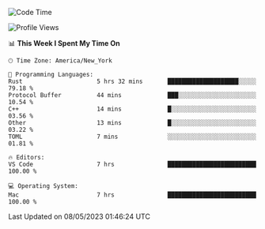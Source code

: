 <!--START_SECTION:waka-->
![Code Time](http://img.shields.io/badge/Code%20Time-364%20hrs%2028%20mins-blue)

![Profile Views](http://img.shields.io/badge/Profile%20Views-6-blue)

📊 **This Week I Spent My Time On** 

```text
🕑︎ Time Zone: America/New_York

💬 Programming Languages: 
Rust                     5 hrs 32 mins       ████████████████████░░░░░   79.18 % 
Protocol Buffer          44 mins             ███░░░░░░░░░░░░░░░░░░░░░░   10.54 % 
C++                      14 mins             █░░░░░░░░░░░░░░░░░░░░░░░░   03.56 % 
Other                    13 mins             █░░░░░░░░░░░░░░░░░░░░░░░░   03.22 % 
TOML                     7 mins              ░░░░░░░░░░░░░░░░░░░░░░░░░   01.81 % 

🔥 Editors: 
VS Code                  7 hrs               █████████████████████████   100.00 % 

💻 Operating System: 
Mac                      7 hrs               █████████████████████████   100.00 % 
```


 Last Updated on 08/05/2023 01:46:24 UTC
<!--END_SECTION:waka-->
